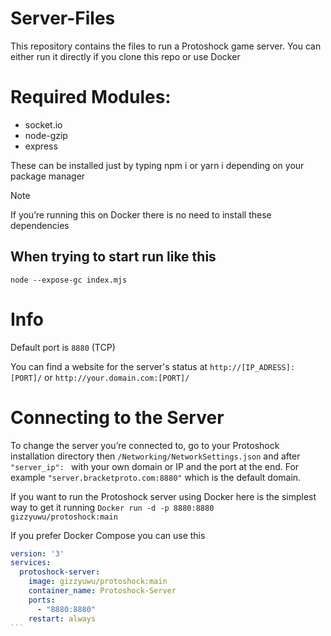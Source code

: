 # Server-Files
This repository contains the files to run a Protoshock game server.
You can either run it directly if  you clone this repo or use Docker

# Required Modules:
- socket.io
- node-gzip
- express
  
These can be installed just by typing npm i or yarn i depending on your package manager

> [!NOTE]
> If you’re running this on Docker there is no need to install these dependencies

## When trying to start run like this
```
node --expose-gc index.mjs
```

# Info
Default port is ``8880`` (TCP)

You can find a website for the server's status at ``http://[IP_ADRESS]:[PORT]/`` or
``http://your.domain.com:[PORT]/``

# Connecting to the Server

To change the server you’re connected to, go to your Protoshock installation directory then ``/Networking/NetworkSettings.json`` and after  ``"server_ip": `` with your own domain or IP and the port at the end. For example ``"server.bracketproto.com:8880"`` which is the default domain.

If you want to run the Protoshock server using Docker here is the simplest way to get it running
``Docker run -d -p 8880:8880 gizzyuwu/protoshock:main``

If you prefer Docker Compose you can use this
````yml
version: '3'
services:
  protoshock-server:
    image: gizzyuwu/protoshock:main
    container_name: Protoshock-Server
    ports:
      - "8880:8880"
    restart: always
```
